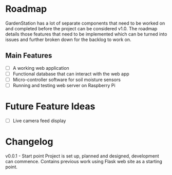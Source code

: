# Roadmap 
GardenStation has a lot of separate components that need to be worked on and completed before the project can be considered v1.0. The roadmap details those features that need to be implemented which can be turned into issues and further broken down for the backlog to work on.

## Main Features
- [ ] A working web application
- [ ] Functional database that can interact with the web app
- [ ] Micro-controller software for soil moisture sensors
- [ ] Running and testing web server on Raspberry Pi
# Future Feature Ideas
- [ ] Live camera feed display


# Changelog

v0.0.1 - Start point
Project is set up, planned and designed, development can commence. Contains previous work using Flask web site as a starting point.
